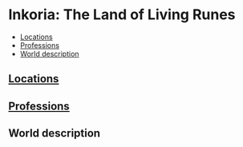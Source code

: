 # Inkoria: The Land of Living Runes

- [Locations](#locations)
- [Professions](#professions)
- [World description](#world-description)


## [Locations](locations.md)

## [Professions](professions.md)

## World description



